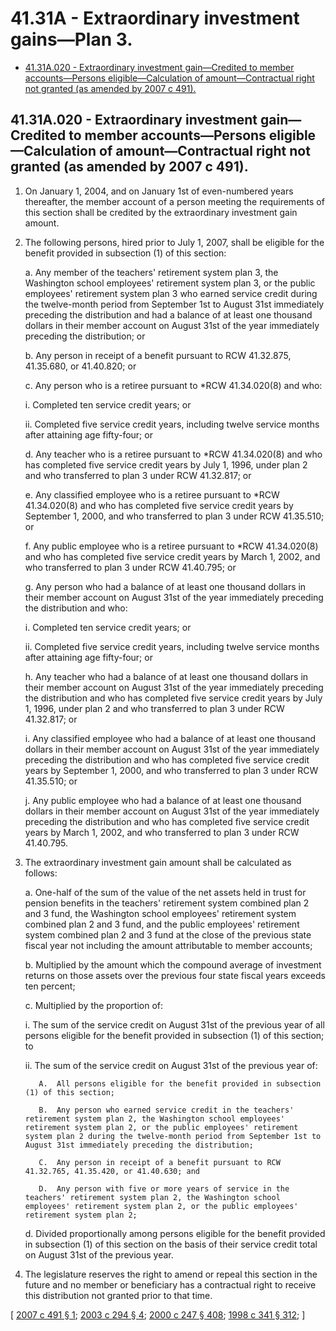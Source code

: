 # 41.31A - Extraordinary investment gains—Plan 3.
* [41.31A.020 - Extraordinary investment gain—Credited to member accounts—Persons eligible—Calculation of amount—Contractual right not granted (as amended by 2007 c 491).](#4131a020---extraordinary-investment-gaincredited-to-member-accountspersons-eligiblecalculation-of-amountcontractual-right-not-granted-as-amended-by-2007-c-491)
## 41.31A.020 - Extraordinary investment gain—Credited to member accounts—Persons eligible—Calculation of amount—Contractual right not granted (as amended by 2007 c 491).
1. On January 1, 2004, and on January 1st of even-numbered years thereafter, the member account of a person meeting the requirements of this section shall be credited by the extraordinary investment gain amount.

2. The following persons, hired prior to July 1, 2007, shall be eligible for the benefit provided in subsection (1) of this section:

   a. Any member of the teachers' retirement system plan 3, the Washington school employees' retirement system plan 3, or the public employees' retirement system plan 3 who earned service credit during the twelve-month period from September 1st to August 31st immediately preceding the distribution and had a balance of at least one thousand dollars in their member account on August 31st of the year immediately preceding the distribution; or

   b. Any person in receipt of a benefit pursuant to RCW 41.32.875, 41.35.680, or 41.40.820; or

   c. Any person who is a retiree pursuant to *RCW 41.34.020(8) and who:

      i. Completed ten service credit years; or

      ii. Completed five service credit years, including twelve service months after attaining age fifty-four; or

   d. Any teacher who is a retiree pursuant to *RCW 41.34.020(8) and who has completed five service credit years by July 1, 1996, under plan 2 and who transferred to plan 3 under RCW 41.32.817; or

   e. Any classified employee who is a retiree pursuant to *RCW 41.34.020(8) and who has completed five service credit years by September 1, 2000, and who transferred to plan 3 under RCW 41.35.510; or

   f. Any public employee who is a retiree pursuant to *RCW 41.34.020(8) and who has completed five service credit years by March 1, 2002, and who transferred to plan 3 under RCW 41.40.795; or

   g. Any person who had a balance of at least one thousand dollars in their member account on August 31st of the year immediately preceding the distribution and who:

      i. Completed ten service credit years; or

      ii. Completed five service credit years, including twelve service months after attaining age fifty-four; or

   h. Any teacher who had a balance of at least one thousand dollars in their member account on August 31st of the year immediately preceding the distribution and who has completed five service credit years by July 1, 1996, under plan 2 and who transferred to plan 3 under RCW 41.32.817; or

   i. Any classified employee who had a balance of at least one thousand dollars in their member account on August 31st of the year immediately preceding the distribution and who has completed five service credit years by September 1, 2000, and who transferred to plan 3 under RCW 41.35.510; or

   j. Any public employee who had a balance of at least one thousand dollars in their member account on August 31st of the year immediately preceding the distribution and who has completed five service credit years by March 1, 2002, and who transferred to plan 3 under RCW 41.40.795.

3. The extraordinary investment gain amount shall be calculated as follows:

   a. One-half of the sum of the value of the net assets held in trust for pension benefits in the teachers' retirement system combined plan 2 and 3 fund, the Washington school employees' retirement system combined plan 2 and 3 fund, and the public employees' retirement system combined plan 2 and 3 fund at the close of the previous state fiscal year not including the amount attributable to member accounts;

   b. Multiplied by the amount which the compound average of investment returns on those assets over the previous four state fiscal years exceeds ten percent;

   c. Multiplied by the proportion of:

      i. The sum of the service credit on August 31st of the previous year of all persons eligible for the benefit provided in subsection (1) of this section; to

      ii. The sum of the service credit on August 31st of the previous year of:

          A.  All persons eligible for the benefit provided in subsection (1) of this section;

          B.  Any person who earned service credit in the teachers' retirement system plan 2, the Washington school employees' retirement system plan 2, or the public employees' retirement system plan 2 during the twelve-month period from September 1st to August 31st immediately preceding the distribution;

          C.  Any person in receipt of a benefit pursuant to RCW 41.32.765, 41.35.420, or 41.40.630; and

          D.  Any person with five or more years of service in the teachers' retirement system plan 2, the Washington school employees' retirement system plan 2, or the public employees' retirement system plan 2;

   d. Divided proportionally among persons eligible for the benefit provided in subsection (1) of this section on the basis of their service credit total on August 31st of the previous year.

4. The legislature reserves the right to amend or repeal this section in the future and no member or beneficiary has a contractual right to receive this distribution not granted prior to that time.

\[ [2007 c 491 § 1](https://lawfilesext.leg.wa.gov/biennium/2007-08/Pdf/Bills/Session%20Laws/House/2391.SL.pdf?cite=2007%20c%20491%20§%201); [2003 c 294 § 4](https://lawfilesext.leg.wa.gov/biennium/2003-04/Pdf/Bills/Session%20Laws/House/1200.SL.pdf?cite=2003%20c%20294%20§%204); [2000 c 247 § 408](https://lawfilesext.leg.wa.gov/biennium/1999-00/Pdf/Bills/Session%20Laws/Senate/6530-S.SL.pdf?cite=2000%20c%20247%20§%20408); [1998 c 341 § 312](https://lawfilesext.leg.wa.gov/biennium/1997-98/Pdf/Bills/Session%20Laws/Senate/6306-S.SL.pdf?cite=1998%20c%20341%20§%20312); \]

